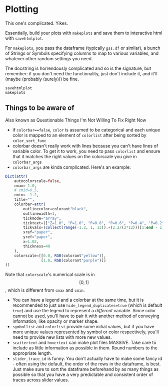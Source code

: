# Plotting

This one's complicated. Yikes.

Essentially, build your plots with `makeplots` and save them to interactive html with `savehtmlplot`.

For `makeplots`, you pass the dataframe (typically `gss.df` or similar), a bunch of Strings or Symbols specifying columns to map to various variables, and whatever other random settings you need.

The docstring is horrendously complicated and so is the signature, but remember: if you don't need the functionality, just don't include it, and it'll (maybe (probably (surely))) be fine.

```@docs
savehtmlplot
makeplots
```

## Things to be aware of
Also known as Questionable Things I'm Not Willing To Fix Right Now

 - if `colorbar==false`, `color` is assumed to be categorical and each unique color is mapped to an element of `colorlist` after being sorted by `color_sort_func`
 - colorbar doesn't really work with lines because you can't have lines of variable color. To get it to work, you need to pass `colorlist` and ensure that it matches the right values on the colorscale you give in `colorbar_args`
 - `colorbar_args` are kinda complicated. Here's an example:
```julia
Dict(attr(
    autocolorscale=false, 
    cmax= 1.0,
    # cmid=0.5,
    cmin= -1.2,
    title="",
    colorbar=attr(
        outlinecolor=colorant"black",
        outlinewidth=1,
        tickmode="array",
        ticktext=(["Z=1.0", "P=1.0", "P=0.8", "P=0.6", "P=0.4", "P=0.2", "P=E=0", "E=0.2", "E=0.4", "E=0.6", "E=0.8", "E=1.0"]),
        tickvals=(collect(range(-1.2, 1, 13)).+(2.2/(2*12)))[1:end - 1],
        xref="paper",
        yref="paper",
        x=1.02,
        thickness=40
    ),
    colorscale=[[0.0, RGB(colorant"yellow")], 
                [1.0, RGB(colorant"purple")]]
))
```
Note that `colorscale`'s numerical scale is in $$[0, 1]$$, which is different from `cmax` and `cmin`.
 - You can have a legend and a colorbar at the same time, but it is recommended to just use `hide_legend_duplicates=true` (which is default `true`) and use the legend to represent a *different* variable. Since color cannot be used, you'll have to pair it with another method of conveying information, like opacity or marker shape.
 - `symbollist` and `colorlist` provide some initial values, but if you have more unique values represented by symbol or color respectively, you'll need to provide new lists with more new values.
 - `scattertext` and `hovertext` can make plot files MASSIVE. Take care to include as little information as possible in them. Round numbers to the appropriate length.
 - `slider_trace_id` is funny. You don't actually have to make some fancy id - often using the default, the order of the rows in the dataframe, is best. Just make sure to sort the dataframe beforehand by as many things as possible so that you have a very predictable and consistent order of traces across slider values.